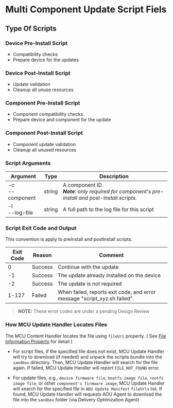 # Multi Component Update Script Fiels

## Type Of Scripts

### Device Pre-Install Script
- Compatibility checks
- Prepare device for the updates

### Device Post-Install Script
- Update validation
- Cleanup all unuse resources

### Component Pre-Install Script
- Component compatibility checks
- Prepare device and component for the update

### Component Post-Install Script
- Component update validation
- Cleanup all unused resources

### Script Arguments
Argument | Type | Description |
|----|----|----|
|-c<br>--component| string | A component ID.<br>***Note:** only required for component's pre-install and post-install scripts.*
|-l<br>--log-file| string | A full path to the log file for this script |



### Script Exit Code and Output

This convention is apply to preInstall and postInstall scripts.

Exit Code| Reason | Comment
----|----|----
0| Success | Continue with the update
-1| Success | The update already installed on the device
-2| Success | The update is not required  
1-127 | Failed | When failed, reports exit code, and error message "script_xyz.sh failed".

> **NOTE:** These error codes are under a pending Design Review

### How MCU Update Handler Locates Files

The MCU Content Handler locates the file using `fileUri` property. ( See [File Information Property](./mcu-manifest.md#file-information-property) for detail )

- For script files, if the specified file does not exist, MCU Update Handler will try to download (if needed) and unpack the scripts bundle into the `sandbox` directory. Then, MCU Update Handler will search for the file again. If failed, MCU Update Handler will report `FILE_NOT_FOUND` error.

- For update files, e.g., `device firmware file`, `bootfs image file`, `rootfs image file`, or other `component's firmware image`, MCU Update Handler will search for the specified file in `ADU Update Manifest` `fileUrls` list. If found, MCU Update Handler will requests ADU Agent to download the file into the `sandbox` folder (via Delivery Optimization Agent)
